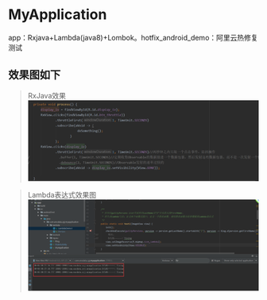 # MyApplication
app：Rxjava+Lambda(java8)+Lombok。hotfix_android_demo：阿里云热修复测试

## 效果图如下

>RxJava效果
![RxJava](doc/pic_rxjava.png)

>Lambda表达式效果图
![Lambda表达式](doc/pic_lambda.png)
